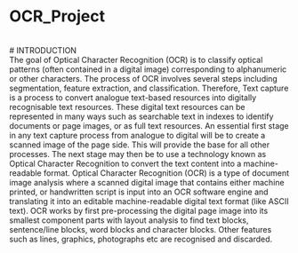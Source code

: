 # OCR_Project
 <br>
# INTRODUCTION
<br>
The goal of Optical Character Recognition (OCR) is to classify optical patterns (often contained in a digital image) corresponding to alphanumeric or other characters. The process of OCR involves several steps including segmentation, feature extraction, and classification.
Therefore, Text capture is a process to convert analogue text-based resources into digitally recognisable text resources. These digital text resources can be represented in many ways such as searchable text in indexes to identify documents or page images, or as full text resources. An essential first stage in any text capture process from analogue to digital will be to create a scanned image of the page side. This will provide the base for all other processes. The next stage may then be to use a technology known as Optical Character Recognition to convert the text content into a machine-readable format. Optical Character Recognition (OCR) is a type of document image analysis where a scanned digital image that contains either machine printed, or handwritten script is input into an OCR software engine and translating it into an editable machine-readable digital text format (like ASCII text). OCR works by first pre-processing the digital page image into its smallest component parts with layout analysis to find text blocks, sentence/line blocks, word blocks and character blocks. Other features such as lines, graphics, photographs etc are recognised and discarded.
